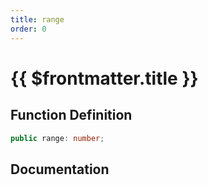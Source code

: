 ```yaml
---
title: range
order: 0
---
```


# {{ $frontmatter.title }}

## Function Definition

```ts
public range: number;
```

## Documentation

<!--@include: ./parts/range.md-->
